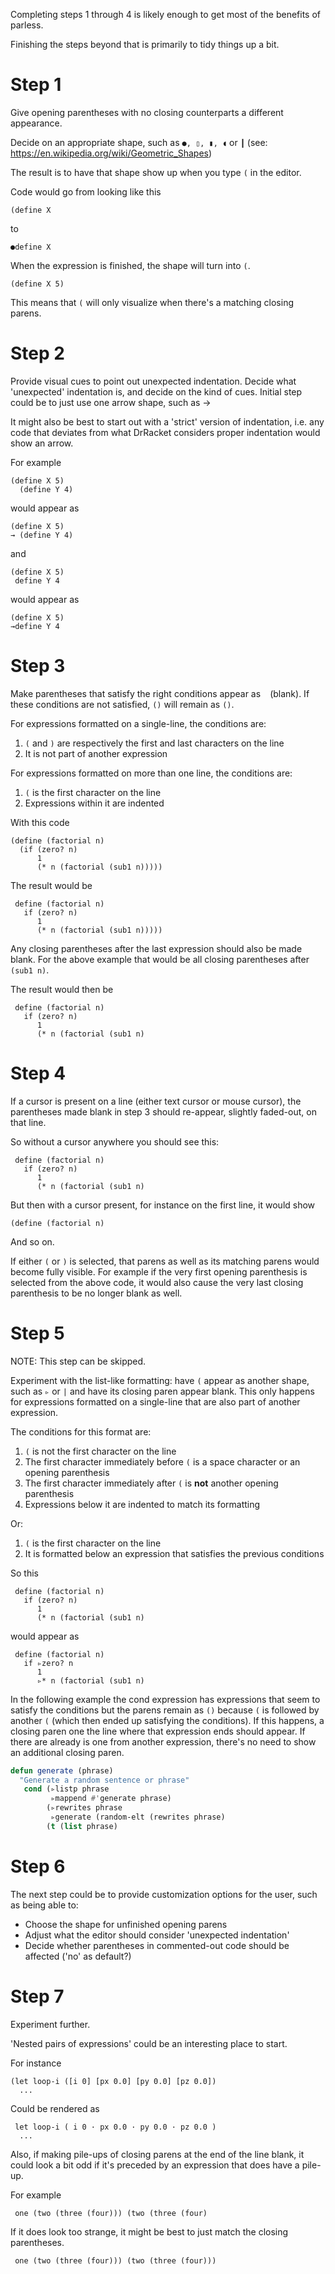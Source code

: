 Completing steps 1 through 4 is likely enough to get most of the benefits of parless.

Finishing the steps beyond that is primarily to tidy things up a bit.  

# Step 1

Give opening parentheses with no closing counterparts a different appearance.

Decide on an appropriate shape, such as `●, ▯, ▮, ◖` or `┃` (see: https://en.wikipedia.org/wiki/Geometric_Shapes)

The result is to have that shape show up when you type `(` in the editor.

Code would go from looking like this

    (define X

to

    ●define X

When the expression is finished, the shape will turn into `(`.

    (define X 5)
    
This means that `(` will only visualize when there's a matching closing parens. 

# Step 2

Provide visual cues to point out unexpected indentation.
Decide what 'unexpected' indentation is, and decide on the kind of cues.
Initial step could be to just use one arrow shape, such as →

It might also be best to start out with a 'strict' version of indentation, i.e. any code that deviates
from what DrRacket considers proper indentation would show an arrow.

For example

    (define X 5)
      (define Y 4)

would appear as

    (define X 5)
    → (define Y 4)

and

    (define X 5)
     define Y 4

would appear as

    (define X 5)
    →define Y 4


# Step 3

Make parentheses that satisfy the right conditions appear as ` ` (blank). If these conditions are not satisfied, `()` will remain as `()`.

For expressions formatted on a single-line, the conditions are:
1. `(` and `)` are respectively the first and last characters on the line
2. It is not part of another expression

For expressions formatted on more than one line, the conditions are:
1. `(` is the first character on the line
2. Expressions within it are indented

With this code

    (define (factorial n)
      (if (zero? n)
          1
          (* n (factorial (sub1 n)))))
 
 The result would be
 
     define (factorial n)
       if (zero? n)
          1
          (* n (factorial (sub1 n)))))

Any closing parentheses after the last expression should also be made blank.
For the above example that would be all closing parentheses after `(sub1 n)`.

The result would then be

     define (factorial n)
       if (zero? n)
          1
          (* n (factorial (sub1 n)

# Step 4

If a cursor is present on a line (either text cursor or mouse cursor), the parentheses made blank in step 3 should re-appear, slightly faded-out, on that line.

So without a cursor anywhere you should see this:

     define (factorial n)
       if (zero? n)
          1
          (* n (factorial (sub1 n)
          
But then with a cursor present, for instance on the first line, it would show

    (define (factorial n)

And so on.

If either `(` or `)` is selected, that parens as well as its matching parens would become fully visible.
For example if the very first opening parenthesis is selected from the above code, it would also cause the very last closing parenthesis to be no longer blank as well.

# Step 5

NOTE: This step can be skipped.

Experiment with the list-like formatting: have `(` appear as another shape, such as `▹` or `|` and have its closing paren appear blank. 
This only happens for expressions formatted on a single-line that are also part of another expression.

The conditions for this format are:
1. `(` is not the first character on the line
2. The first character immediately before `(` is a space character or an opening parenthesis
3. The first character immediately after `(` is __not__ another opening parenthesis
4. Expressions below it are indented to match its formatting

Or:

1. `(` is the first character on the line
2. It is formatted below an expression that satisfies the previous conditions

So this

     define (factorial n)
       if (zero? n)
          1
          (* n (factorial (sub1 n)

would appear as

     define (factorial n)
       if ▹zero? n
          1
          ▹* n (factorial (sub1 n)

In the following example the cond expression has expressions that seem to satisfy the conditions but the parens remain as `()` because `(` is followed by another `(` (which then ended up satisfying the conditions). If this happens, a closing paren one the line where that expression ends should appear. If there are already is one from another expression, there's no need to show an additional closing paren.

```lisp
defun generate (phrase)
  "Generate a random sentence or phrase"
   cond (▹listp phrase
         ▹mappend #'generate phrase)
        (▹rewrites phrase
         ▹generate (random-elt (rewrites phrase)
        (t (list phrase)
 ```

# Step 6

The next step could be to provide customization options for the user, such as being able to:
- Choose the shape for unfinished opening parens
- Adjust what the editor should consider 'unexpected indentation'
- Decide whether parentheses in commented-out code should be affected ('no' as default?)

# Step 7

Experiment further.

'Nested pairs of expressions' could be an interesting place to start.

For instance

    (let loop-i ([i 0] [px 0.0] [py 0.0] [pz 0.0])
      ...

Could be rendered as

     let loop-i ( i 0 · px 0.0 · py 0.0 · pz 0.0 )
      ...

Also, if making pile-ups of closing parens at the end of the line blank, it could look a bit odd if it's preceded by an expression that does have a pile-up.

For example

     one (two (three (four))) (two (three (four)
    
If it does look too strange, it might be best to just match the closing parentheses.

     one (two (three (four))) (two (three (four)))
